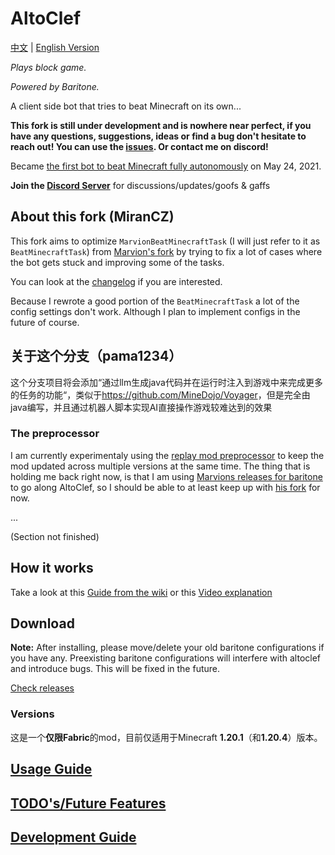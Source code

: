 # AltoClef

[中文](doc/README.zh_cn.md) | [English Version](README.md)

*Plays block game.*

*Powered by Baritone.*

A client side bot that tries to beat Minecraft on its own...

**This fork is still under development and is nowhere near perfect, if you have any questions, suggestions, ideas or find a bug don't hesitate to reach out!
You can use the [issues](https://github.com/MiranCZ/altoclef/issues). Or contact me on discord!**

Became [the first bot to beat Minecraft fully autonomously](https://youtu.be/baAa6s8tahA) on May 24, 2021.

**Join the [Discord Server](https://discord.gg/JdFP4Kqdqc)** for discussions/updates/goofs & gaffs

## About this fork (MiranCZ)
This fork aims to optimize `MarvionBeatMinecraftTask` (I will just refer to it as `BeatMinecraftTask`) from [Marvion's fork](https://github.com/MarvionKirito/altoclef) by trying to fix a lot of cases where the bot gets stuck and improving some of the tasks.

You can look at the [changelog](changelog.md) if you are interested.

Because I rewrote a good portion of the `BeatMinecraftTask` a lot of the config settings don't work. Although I plan to implement configs in the future of course.

## 关于这个分支（pama1234）

这个分支项目将会添加“通过llm生成java代码并在运行时注入到游戏中来完成更多的任务的功能“，类似于<https://github.com/MineDojo/Voyager>，但是完全由java编写，并且通过机器人脚本实现AI直接操作游戏较难达到的效果

### The preprocessor
I am currently experimentaly using the [replay mod preprocessor](https://github.com/ReplayMod/preprocessor) to keep the mod updated across multiple versions at the same time.
The thing that is holding me back right now, is that I am using [Marvions releases for baritone](https://github.com/MarvionKirito/baritone) to go along AltoClef, so I should be able to at least keep up with [his fork](https://github.com/MarvionKirito/altoclef) for now.

...

(Section not finished)
## How it works

Take a look at this [Guide from the wiki](https://github.com/MiranCZ/altoclef/wiki/1:-Documentation:-Big-Picture)
or this [Video explanation](https://youtu.be/q5OmcinQ2ck?t=387)


## Download

**Note:** After installing, please move/delete your old baritone configurations if you have any. Preexisting baritone
configurations will interfere with altoclef and introduce bugs. This will be fixed in the future.

[Check releases](https://github.com/fabric-of-tetrahedron/altoclef/releases)

### Versions

这是一个**仅限Fabric**的mod，目前仅适用于Minecraft **1.20.1**（和**1.20.4**）版本。

## [Usage Guide](usage.md)

## [TODO's/Future Features](TODO.md)

## [Development Guide](develop.md)

